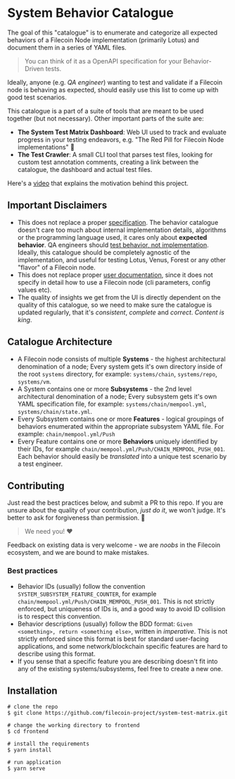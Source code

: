 # System Behavior Catalogue

The goal of this "catalogue" is to enumerate and categorize all expected behaviors of a Filecoin Node implementation (primarily Lotus) and document them in a series of YAML files.

> You can think of it as a OpenAPI specification for your Behavior-Driven tests.

Ideally, anyone (e.g. *QA engineer*) wanting to test and validate if a Filecoin node is behaving as expected, should easily use this list to come up with good test scenarios.

This catalogue is a part of a suite of tools that are meant to be used together (but not necessary). Other important parts of the suite are:

- **The System Test Matrix Dashboard**: Web UI used to track and evaluate progress in your testing endeavors, e.g. "The Red Pill for Filecoin Node implementations" 💊 
- **The Test Crawler**: A small CLI tool that parses test files, looking for custom test annotation comments, creating a link between the catalogue, the dashboard and actual test files.

Here's a [video](https://www.youtube.com/watch?v=-ODA7hSgRcw&t=1662s) that explains the motivation behind this project.

## Important Disclaimers

- This does not replace a proper [specification](https://spec.filecoin.io/). The behavior catalogue doesn't care too much about internal implementation details, algorithms or the programming language used, it cares only about **expected behavior**. QA engineers should [test behavior, not implementation](https://testing.googleblog.com/2013/08/testing-on-toilet-test-behavior-not.html). Ideally, this catalogue should be completely agnostic of the implementation, and useful for testing Lotus, Venus, Forest or any other "flavor" of a Filecoin node.
- This does not replace proper [user documentation](https://docs.filecoin.io/), since it does not specify in detail how to use a Filecoin node (cli parameters, config values etc).
- The quality of insights we get from the UI is directly dependent on the quality of this catalogue, so we need to make sure the catalogue is updated regularly, that it's *consistent*, *complete* and *correct*. *Content is king*.

## Catalogue Architecture

- A Filecoin node consists of multiple **Systems** - the highest architectural denomination of a node; Every system gets it's own directory inside of the root `systems` directory, for example: `systems/chain`, `systems/repo`, `systems/vm`. 
- A System contains one or more **Subsystems** - the 2nd level architectural denomination of a node; Every subsystem gets it's own YAML specification file, for example: `systems/chain/mempool.yml`, `systems/chain/state.yml`.
- Every Subsystem contains one or more **Features** - logical groupings of behaviors enumerated within the appropriate subsystem YAML file. For example: `chain/mempool.yml/Push`
- Every Feature contains one or more **Behaviors** uniquely identified by their IDs, for example `chain/mempool.yml/Push/CHAIN_MEMPOOL_PUSH_001`. Each behavior should easily be *translated* into a unique test scenario by a test engineer.

## Contributing

Just read the best practices below, and submit a PR to this repo. If you are unsure about the quality of your contribution, *just do it*, we won't judge. It's better to ask for forgiveness than permission. 🙂

> We need you! ❤️

Feedback on existing data is very welcome - we are *noobs* in the Filecoin ecosystem, and we are bound to make mistakes.

### Best practices

- Behavior IDs (usually) follow the convention `SYSTEM_SUBSYSTEM_FEATURE_COUNTER`, for example `chain/mempool.yml/Push/CHAIN_MEMPOOL_PUSH_001`. This is not strictly enforced, but uniqueness of IDs is, and a good way to avoid ID collision is to respect this convention.
- Behavior descriptions (usually) follow the BDD format: `Given <something>, return <something else>`, written in *imperative*. This is not strictly enforced since this format is best for standard user-facing applications, and some network/blockchain specific features are hard to describe using this format.
- If you sense that a specific feature you are describing doesn't fit into any of the existing systems/subsystems, feel free to create a new one.

## Installation

```console
# clone the repo
$ git clone https://github.com/filecoin-project/system-test-matrix.git

# change the working directory to frontend
$ cd frontend

# install the requirements
$ yarn install

# run application
$ yarn serve

```